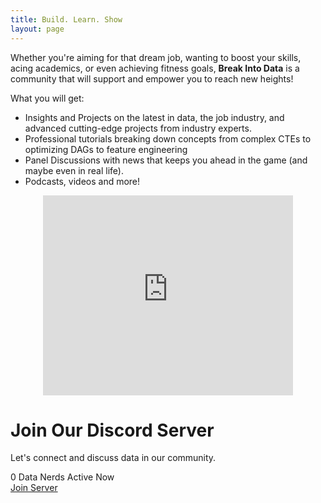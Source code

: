 ```yaml
---
title: Build. Learn. Show
layout: page
---
```


Whether you're aiming for that dream job, wanting to boost your skills, acing academics, or even achieving fitness goals, **Break Into Data** is a community that will support and empower you to reach new heights!  

What you will get:
- Insights and Projects on the latest in data, the job industry, and advanced cutting-edge projects from industry experts.
- Professional tutorials breaking down concepts from complex CTEs to optimizing DAGs to feature engineering
- Panel Discussions with news that keeps you ahead in the game (and maybe even in real life).
- Podcasts, videos and more!


<div class="text-align: center">
    <iframe src="https://breakintodata.substack.com/embed" height="320" style="width: 400px; max-width: calc(100vw - 20px); margin: auto; display: block;" frameborder="0" scrolling="no"></iframe>
</div>

<div class="discord-widget container">
    <h1><span class="discord-logo"></span>Join Our Discord Server</h1>
    <p class="subtitle">Let's connect and discuss data in our community.</p>
    <div class="server-stats">
        <div class="active-users">
            <div id="user-avatars"></div>
            <span id="additional-users"></span>
        </div>
    </div>
    <div class="stat-box">
        <span class="online-indicator"></span>
        <span id="online-members">0</span>
        <span class="stat-label">Data Nerds Active Now</span>
    </div>
    <a href="#" id="join-button" class="button primary-button">Join Server</a>
</div>


<script>
    const apiUrl = `https://discord.com/api/guilds/1168693434572345346/widget.json`; 
    
    fetch(apiUrl)
      .then(response => response.json())
      .then(data => {
        const userAvatars = document.getElementById('user-avatars');
        const additionalUsers = document.getElementById('additional-users');
        document.getElementById('online-members').textContent = data.presence_count;
        document.getElementById('join-button').href = data.instant_invite;

        // Display up to 3 user avatars
        const displayedUsers = data.members.slice(0, 3);
        displayedUsers.forEach(user => {
            const img = document.createElement('img');
            img.src = user.avatar_url;
            img.alt = user.username;
            userAvatars.appendChild(img);
        });

        // Show additional users count if any
        if (data.presence_count > 3) {
            additionalUsers.textContent = `+${data.presence_count - 3}`;
        }
      });
</script>